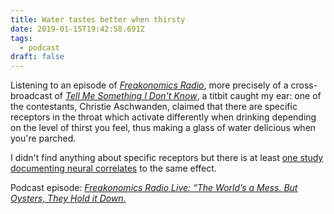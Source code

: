 ```yaml
---
title: Water tastes better when thirsty
date: 2019-01-15T19:42:58.691Z
tags:
  - podcast
draft: false
---
```

Listening to an episode of <cite>[Freakonomics Radio](http://freakonomics.com/archive/)</cite>, more precisely of a cross-broadcast of <cite>[Tell Me Something I Don't Know](http://tmsidk.com/)</cite>, a titbit caught my ear: one of the contestants, Christie Aschwanden, claimed that there are specific receptors in the throat which activate differently when drinking depending on the level of thirst you feel, thus making a glass of water delicious when you're parched.

I didn't find anything about specific receptors but there is at least [one study documenting neural correlates](https://www.huffpost.com/entry/water-thirsty-brain_n_5028047) to the same effect.

Podcast episode: <cite>[Freakonomics Radio Live: “The World’s a Mess. But Oysters, They Hold it Down.](http://freakonomics.com/podcast/tmsidk-guarnaschelli-2018/)</cite>

